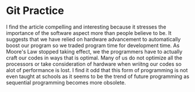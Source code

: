# Git Practice
I find the article compelling and interesting because it stresses the importance of the software aspect more than people 
believe to be. It suggests that we have relied on hardware advancement to automatically boost our program so we traded 
program time for development time. As Moore's Law stopped taking effect, we the programmers have to actually craft our 
codes in ways that is optimal. Many of us do not optimize all the processors or take consideration of hardware when 
wriitng our codes so alot of performance is lost. I find it odd that this form of programming is not even taught at 
schools as it seems to be the trend of future programming as sequential programming becomes more obsolete. 

